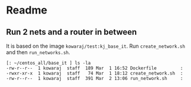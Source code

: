 # Readme

## Run 2 nets and a router in between

It is based on the image `kowaraj/test:kj_base_it`. Run `create_network.sh` and then `run_networks.sh`.

```
[: ~/centos_all/base_it ] ls -la
-rw-r--r--  1 kowaraj  staff  189 Mar  1 16:52 Dockerfile         : 
-rwxr-xr-x  1 kowaraj  staff   74 Mar  1 18:12 create_network.sh  : 
-rw-r--r--  1 kowaraj  staff  391 Mar  2 13:06 run_network.sh     : 
```


